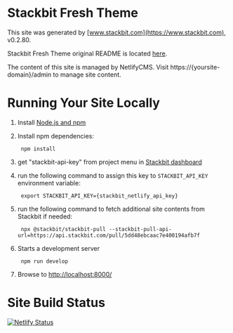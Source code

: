 # Stackbit Fresh Theme

This site was generated by [www.stackbit.com](https://www.stackbit.com), v0.2.80.

Stackbit Fresh Theme original README is located [here](./README.theme.md).

The content of this site is managed by NetlifyCMS. Visit https://{yoursite-domain}/admin to manage site content.

# Running Your Site Locally

1. Install [Node.js and npm](https://nodejs.org/en/)

1. Install npm dependencies:

        npm install

1. get "stackbit-api-key" from project menu in [Stackbit dashboard](https://app.stackbit.com/dashboard)

1. run the following command to assign this key to `STACKBIT_API_KEY` environment variable:

        export STACKBIT_API_KEY={stackbit_netlify_api_key}

1. run the following command to fetch additional site contents from Stackbit if needed:

        npx @stackbit/stackbit-pull --stackbit-pull-api-url=https://api.stackbit.com/pull/5dd48ebcaac7e400194afb7f

1. Starts a development server

        npm run develop

1. Browse to [http://localhost:8000/](http://localhost:8000/)

# Site Build Status

[![Netlify Status](https://api.netlify.com/api/v1/badges/1200614e-c56b-4077-af9c-d4f95fb556ac/deploy-status)](https://app.netlify.com/sites/thrashers-edge/deploys)
